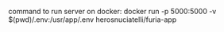 command to run server on docker:
docker run -p 5000:5000 -v $(pwd)/.env:/usr/app/.env herosnuciatelli/furia-app
